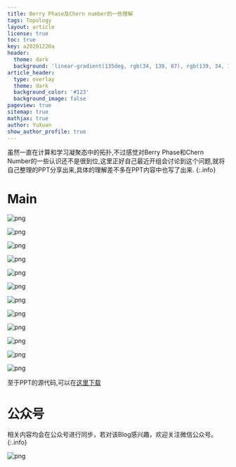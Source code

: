 ```yaml
---
title: Berry Phase及Chern number的一些理解
tags: Topology 
layout: article
license: true
toc: true
key: a20201220a
header:
  theme: dark
  background: 'linear-gradient(135deg, rgb(34, 139, 87), rgb(139, 34, 139))'
article_header:
  type: overlay
  theme: dark
  background_color: '#123'
  background_image: false
pageview: true
sitemap: true
mathjax: true
author: YuXuan
show_author_profile: true
---
```

虽然一直在计算和学习凝聚态中的拓扑,不过感觉对Berry Phase和Chern Number的一些认识还不是很到位,这里正好自己最近开组会讨论到这个问题,就将自己整理的PPT分享出来,具体的理解差不多在PPT内容中也写了出来.
{:.info}
<!--more-->
# Main
![png](/assets/images/20201220/Berry_Page1.png)

![png](/assets/images/20201220/Berry_Page2.png)

![png](/assets/images/20201220/Berry_Page3.png)

![png](/assets/images/20201220/Berry_Page4.png)

![png](/assets/images/20201220/Berry_Page5.png)

![png](/assets/images/20201220/Berry_Page6.png)

![png](/assets/images/20201220/Berry_Page7.png)

![png](/assets/images/20201220/Berry_Page8.png)

![png](/assets/images/20201220/Berry_Page9.png)

![png](/assets/images/20201220/Berry_Page10.png)

![png](/assets/images/20201220/Berry_Page11.png)

![png](/assets/images/20201220/Berry_Page12.png)

至于PPT的源代码,可以在[这里下载](/assets/pdf/BerryPhase.7z)

# 公众号
相关内容均会在公众号进行同步，若对该Blog感兴趣，欢迎关注微信公众号。
{:.info}

![png](/assets/images/qrcode.jpg)